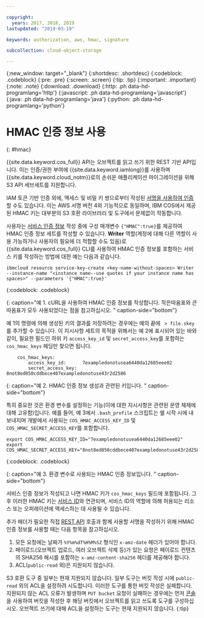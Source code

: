 ```yaml
---

copyright:
  years: 2017, 2018, 2019
lastupdated: "2019-03-19"

keywords: authorization, aws, hmac, signature

subcollection: cloud-object-storage

---
```

{:new_window: target="_blank"}
{:shortdesc: .shortdesc}
{:codeblock: .codeblock}
{:pre: .pre}
{:screen: .screen}
{:tip: .tip}
{:important: .important}
{:note: .note}
{:download: .download} 
{:http: .ph data-hd-programlang='http'} 
{:javascript: .ph data-hd-programlang='javascript'} 
{:java: .ph data-hd-programlang='java'} 
{:python: .ph data-hd-programlang='python'}

# HMAC 인증 정보 사용
{: #hmac}

{{site.data.keyword.cos_full}} API는 오브젝트를 읽고 쓰기 위한 REST 기반 API입니다. 이는 인증/권한 부여에 {{site.data.keyword.iamlong}}를 사용하며 {{site.data.keyword.cloud_notm}}로의 손쉬운 애플리케이션 마이그레이션을 위해 S3 API 세브세트를 지원합니다. 

IAM 토큰 기반 인증 외에, 액세스 및 비밀 키 쌍으로부터 작성된 [서명을 사용하여 인증](/docs/services/cloud-object-storage/hmac?topic=cloud-object-storage-hmac-signature)할 수도 있습니다. 이는 AWS 서명 버전 4와 기능적으로 동일하며, IBM COS에서 제공된 HMAC 키는 대부분의 S3 호환 라이브러리 및 도구에서 문제없이 작동합니다. 

사용자는 [서비스 인증 정보](/docs/services/cloud-object-storage/iam?topic=cloud-object-storage-service-credentials) 작성 중에 구성 매개변수 `{"HMAC":true}`를 제공하여 HMAC 인증 정보 세트를 작성할 수 있습니다. **Writer** 역할(계정에 대해 다른 역할이 사용 가능하거나 사용자의 필요에 더 적합할 수도 있음)로 {{site.data.keyword.cos_full}} CLI를 사용하여 HMAC 인증 정보를 포함하는 서비스 키를 작성하는 방법에 대한 예는 다음과 같습니다.  

```
ibmcloud resource service-key-create <key-name-without-spaces> Writer --instance-name "<instance name--use quotes if your instance name has spaces>" --parameters '{"HMAC":true}'
```
{:codeblock: .codeblock}

{: caption="예 1. cURL을 사용하여 HMAC 인증 정보를 작성합니다. 작은따옴표와 큰따옴표가 모두 사용되었다는 점을 참고하십시오. " caption-side="bottom"}

예 1의 명령에 의해 생성된 키의 결과를 저장하려는 경우에는 예의 끝에 ` > file.skey`를 추가할 수 있습니다. 이 지시사항 세트의 목적을 위해서는 예 2에 표시되어 있는 바와 같이, 필요한 필드인 하위 키 `access_key_id` 및 `secret_access_key`를 포함하는 `cos_hmac_keys` 헤딩만 찾으면 됩니다. 

```
    cos_hmac_keys:
        access_key_id:      7exampledonotusea6440da12685eee02
        secret_access_key:  8not8ed850cddbece407exampledonotuse43r2d2586
```

{: caption="예 2. HMAC 인증 정보 생성과 관련된 키입니다. " caption-side="bottom"}

특히 중요한 것은 환경 변수를 설정하는 기능(이에 대한 지시사항은 관련된 운영 체제에 대해 고유함)입니다. 예를 들어, 예 3에서 `.bash_profile` 스크립트는 쉘 시작 시에 내보내지며 개발에서 사용되는 `COS_HMAC_ACCESS_KEY_ID` 및 `COS_HMAC_SECRET_ACCESS_KEY`를 포함합니다. 

```
export COS_HMAC_ACCESS_KEY_ID="7exampledonotusea6440da12685eee02"
export COS_HMAC_SECRET_ACCESS_KEY="8not8ed850cddbece407exampledonotuse43r2d2586"

```
{:codeblock: .codeblock}

{: caption="예 3. 환경 변수로 사용되는 HMAC 인증 정보입니다. " caption-side="bottom"}

서비스 인증 정보가 작성되고 나면 HMAC 키가 `cos_hmac_keys` 필드에 포함됩니다. 그 후 이러한 HMAC 키는 [서비스 ID](/docs/iam?topic=iam-serviceids#serviceids)와 연관되며, 서비스 ID의 역할에 의해 허용되는 리소스 또는 오퍼레이션에 액세스하는 데 사용될 수 있습니다.  

추가 헤더가 필요한 직접 [REST API](/docs/services/cloud-object-storage/api-reference?topic=cloud-object-storage-compatibility-api) 호출과 함께 사용할 서명을 작성하기 위해 HMAC 인증 정보를 사용할 때는 다음 항목을 참고하십시오. 
1. 모든 요청에는 날짜가 `%Y%m%dT%H%M%SZ` 형식인 `x-amz-date` 헤더가 있어야 합니다. 
2. 페이로드(오브젝트 업로드, 여러 오브젝트 삭제 등)가 있는 요청은 페이로드 컨텐츠의 SHA256 해시를 포함하는 `x-amz-content-sha256` 헤더를 제공해야 합니다. 
3. ACL(`public-read` 외)은 지원되지 않습니다. 

S3 호환 도구 중 일부는 현재 지원되지 않습니다. 일부 도구는 버킷 작성 시에 `public-read` 외의 ACL을 설정하려 시도합니다. 이러한 도구를 통한 버킷 작성은 실패합니다. 지원되지 않는 ACL 오류가 발생하며 `PUT bucket` 요청이 실패하는 경우에는 먼저 [콘솔](/docs/services/cloud-object-storage?topic=cloud-object-storage-getting-started)을 사용하여 버킷을 작성한 후 해당 버킷에서 오브젝트를 읽고 쓰도록 도구를 구성하십시오. 오브젝트 쓰기에 대해 ACL을 설정하는 도구는 현재 지원되지 않습니다.
{:tip}

